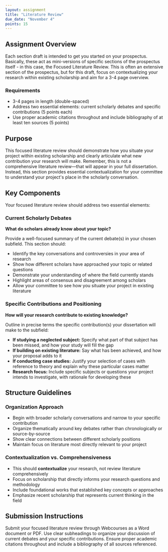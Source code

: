 ```yaml
---
layout: assignment
title: "Literature Review"
due_date: "November 4"
points: 15
---
```


## Assignment Overview

Each section draft is intended to get you started on your prospectus. Basically, these act as mini-versions of specific sections of the prospectus itself - in this case, the Focused Literature Review. This is often an extensive section of the prospectus, but for this draft, focus on contextualizing your research within existing scholarship and aim for a 3-4 page overview.

<div class="assignment-requirements">
<h3>Requirements</h3>
<ul>
<li>3-4 pages in length (double-spaced)</li>
<li>Address two essential elements: current scholarly debates and specific contributions (5 points each)</li>
<li>Use proper academic citations throughout and include bibliography of at least ten sources (5 points)</li>
</ul>
</div>

## Purpose

This focused literature review should demonstrate how you situate your project within existing scholarship and clearly articulate what new contribution your research will make. Remember, this is not a comprehensive literature review—that will appear in your full dissertation. Instead, this section provides essential contextualization for your committee to understand your project's place in the scholarly conversation.

## Key Components

Your focused literature review should address two essential elements:

### Current Scholarly Debates
**What do scholars already know about your topic?**

Provide a well-focused summary of the current debate(s) in your chosen subfield. This section should:
- Identify the key conversations and controversies in your area of research
- Show how different scholars have approached your topic or related questions
- Demonstrate your understanding of where the field currently stands
- Highlight areas of consensus and disagreement among scholars
- Allow your committee to see how you situate your project in existing literature

### Specific Contributions and Positioning
**How will your research contribute to existing knowledge?**

Outline in precise terms the specific contribution(s) your dissertation will make to the subfield:

- **If studying a neglected subject:** Specify what part of that subject has been missed, and how your study will fill the gap
- **If building on existing literature:** Say what has been achieved, and how your proposal adds to it
- **If conducting case studies:** Justify your selection of cases with reference to theory and explain why these particular cases matter
- **Research focus:** Include specific subjects or questions your project intends to investigate, with rationale for developing these

## Structure Guidelines

### Organization Approach
- Begin with broader scholarly conversations and narrow to your specific contribution
- Organize thematically around key debates rather than chronologically or source-by-source
- Show clear connections between different scholarly positions
- Maintain focus on literature most directly relevant to your project

### Contextualization vs. Comprehensiveness
- This should **contextualize** your research, not review literature comprehensively
- Focus on scholarship that directly informs your research questions and methodology
- Include foundational works that established key concepts or approaches
- Emphasize recent scholarship that represents current thinking in the field

## Submission Instructions

Submit your focused literature review through Webcourses as a Word document or PDF. Use clear subheadings to organize your discussion of current debates and your specific contributions. Ensure proper academic citations throughout and include a bibliography of all sources referenced.
